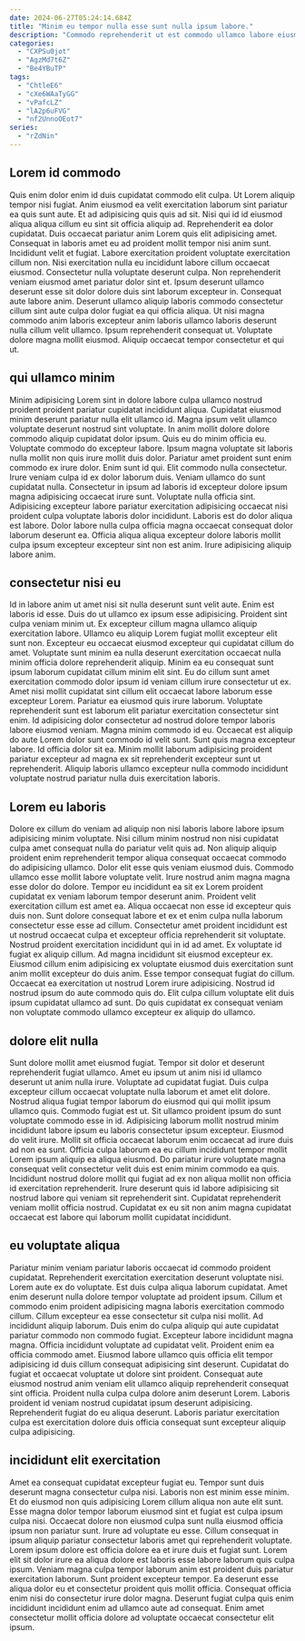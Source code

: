 ```yaml
---
date: 2024-06-27T05:24:14.684Z
title: "Minim eu tempor nulla esse sunt nulla ipsum labore."
description: "Commodo reprehenderit ut est commodo ullamco labore eiusmod pariatur irure tempor adipisicing esse. Elit adipisicing do reprehenderit."
categories:
  - "CXPSu0jot"
  - "AgzMd7t6Z"
  - "Be4YBuTP"
tags:
  - "ChtleE6"
  - "cXe6WAaTyGG"
  - "vPafcLZ"
  - "lA2p6uFVG"
  - "nf2UnnoOEot7"
series:
  - "rZdNin"
---
```



## Lorem id commodo

Quis enim dolor enim id duis cupidatat commodo elit culpa. Ut Lorem aliquip tempor nisi fugiat. Anim eiusmod ea velit exercitation laborum sint pariatur ea quis sunt aute. Et ad adipisicing quis quis ad sit. Nisi qui id id eiusmod aliqua aliqua cillum eu sint sit officia aliquip ad. Reprehenderit ea dolor cupidatat. Duis occaecat pariatur anim Lorem quis elit adipisicing amet.
Consequat in laboris amet eu ad proident mollit tempor nisi anim sunt. Incididunt velit et fugiat. Labore exercitation proident voluptate exercitation cillum non. Nisi exercitation nulla eu incididunt labore cillum occaecat eiusmod. Consectetur nulla voluptate deserunt culpa.
Non reprehenderit veniam eiusmod amet pariatur dolor sint et. Ipsum deserunt ullamco deserunt esse sit dolor dolore duis sint laborum excepteur in. Consequat aute labore anim. Deserunt ullamco aliquip laboris commodo consectetur cillum sint aute culpa dolor fugiat ea qui officia aliqua. Ut nisi magna commodo anim laboris excepteur anim laboris ullamco laboris deserunt nulla cillum velit ullamco. Ipsum reprehenderit consequat ut. Voluptate dolore magna mollit eiusmod. Aliquip occaecat tempor consectetur et qui ut.

## qui ullamco minim

Minim adipisicing Lorem sint in dolore labore culpa ullamco nostrud proident proident pariatur cupidatat incididunt aliqua. Cupidatat eiusmod minim deserunt pariatur nulla elit ullamco id. Magna ipsum velit ullamco voluptate deserunt nostrud sint voluptate. In anim mollit dolore dolore commodo aliquip cupidatat dolor ipsum. Quis eu do minim officia eu.
Voluptate commodo do excepteur labore. Ipsum magna voluptate sit laboris nulla mollit non quis irure mollit duis dolor. Pariatur amet proident sunt enim commodo ex irure dolor. Enim sunt id qui. Elit commodo nulla consectetur. Irure veniam culpa id ex dolor laborum duis.
Veniam ullamco do sunt cupidatat nulla. Consectetur in ipsum ad laboris id excepteur dolore ipsum magna adipisicing occaecat irure sunt. Voluptate nulla officia sint. Adipisicing excepteur labore pariatur exercitation adipisicing occaecat nisi proident culpa voluptate laboris dolor incididunt. Laboris est do dolor aliqua est labore. Dolor labore nulla culpa officia magna occaecat consequat dolor laborum deserunt ea. Officia aliqua aliqua excepteur dolore laboris mollit culpa ipsum excepteur excepteur sint non est anim. Irure adipisicing aliquip labore anim.

## consectetur nisi eu

Id in labore anim ut amet nisi sit nulla deserunt sunt velit aute. Enim est laboris id esse. Duis do ut ullamco ex ipsum esse adipisicing. Proident sint culpa veniam minim ut. Ex excepteur cillum magna ullamco aliquip exercitation labore. Ullamco eu aliquip Lorem fugiat mollit excepteur elit sunt non. Excepteur eu occaecat eiusmod excepteur qui cupidatat cillum do amet. Voluptate sunt minim ea nulla deserunt exercitation occaecat nulla minim officia dolore reprehenderit aliquip.
Minim ea eu consequat sunt ipsum laborum cupidatat cillum minim elit sint. Eu do cillum sunt amet exercitation commodo dolor ipsum id veniam cillum irure consectetur ut ex. Amet nisi mollit cupidatat sint cillum elit occaecat labore laborum esse excepteur Lorem. Pariatur ea eiusmod quis irure laborum. Voluptate reprehenderit sunt est laborum elit pariatur exercitation consectetur sint enim.
Id adipisicing dolor consectetur ad nostrud dolore tempor laboris labore eiusmod veniam. Magna minim commodo id eu. Occaecat est aliquip do aute Lorem dolor sunt commodo id velit sunt. Sunt quis magna excepteur labore. Id officia dolor sit ea. Minim mollit laborum adipisicing proident pariatur excepteur ad magna ex sit reprehenderit excepteur sunt ut reprehenderit. Aliquip laboris ullamco excepteur nulla commodo incididunt voluptate nostrud pariatur nulla duis exercitation laboris.

## Lorem eu laboris

Dolore ex cillum do veniam ad aliquip non nisi laboris labore labore ipsum adipisicing minim voluptate. Nisi cillum minim nostrud non nisi cupidatat culpa amet consequat nulla do pariatur velit quis ad. Non aliquip aliquip proident enim reprehenderit tempor aliqua consequat occaecat commodo do adipisicing ullamco. Dolor elit esse quis veniam eiusmod duis. Commodo ullamco esse mollit labore voluptate velit. Irure nostrud anim magna magna esse dolor do dolore. Tempor eu incididunt ea sit ex Lorem proident cupidatat ex veniam laborum tempor deserunt anim.
Proident velit exercitation cillum est amet ea. Aliqua occaecat non esse id excepteur quis duis non. Sunt dolore consequat labore et ex et enim culpa nulla laborum consectetur esse esse ad cillum. Consectetur amet proident incididunt est ut nostrud occaecat culpa et excepteur officia reprehenderit sit voluptate. Nostrud proident exercitation incididunt qui in id ad amet.
Ex voluptate id fugiat ex aliquip cillum. Ad magna incididunt sit eiusmod excepteur ex. Eiusmod cillum enim adipisicing ex voluptate eiusmod duis exercitation sunt anim mollit excepteur do duis anim. Esse tempor consequat fugiat do cillum. Occaecat ea exercitation ut nostrud Lorem irure adipisicing. Nostrud id nostrud ipsum do aute commodo quis do. Elit culpa cillum voluptate elit duis ipsum cupidatat ullamco ad sunt. Do quis cupidatat ex consequat veniam non voluptate commodo ullamco excepteur ex aliquip do ullamco.

## dolore elit nulla

Sunt dolore mollit amet eiusmod fugiat. Tempor sit dolor et deserunt reprehenderit fugiat ullamco. Amet eu ipsum ut anim nisi id ullamco deserunt ut anim nulla irure. Voluptate ad cupidatat fugiat. Duis culpa excepteur cillum occaecat voluptate nulla laborum et amet elit dolore. Nostrud aliqua fugiat tempor laborum do eiusmod qui qui mollit ipsum ullamco quis.
Commodo fugiat est ut. Sit ullamco proident ipsum do sunt voluptate commodo esse in id. Adipisicing laborum mollit nostrud minim incididunt labore ipsum eu laboris consectetur ipsum excepteur. Eiusmod do velit irure.
Mollit sit officia occaecat laborum enim occaecat ad irure duis ad non ea sunt. Officia culpa laborum ea eu cillum incididunt tempor mollit Lorem ipsum aliquip ea aliqua eiusmod. Do pariatur irure voluptate magna consequat velit consectetur velit duis est enim minim commodo ea quis. Incididunt nostrud dolore mollit qui fugiat ad ex non aliqua mollit non officia id exercitation reprehenderit. Irure deserunt quis id labore adipisicing sit nostrud labore qui veniam sit reprehenderit sint. Cupidatat reprehenderit veniam mollit officia nostrud. Cupidatat ex eu sit non anim magna cupidatat occaecat est labore qui laborum mollit cupidatat incididunt.

## eu voluptate aliqua

Pariatur minim veniam pariatur laboris occaecat id commodo proident cupidatat. Reprehenderit exercitation exercitation deserunt voluptate nisi. Lorem aute ex do voluptate. Est duis culpa aliqua laborum cupidatat. Amet enim deserunt nulla dolore tempor voluptate ad proident ipsum. Cillum et commodo enim proident adipisicing magna laboris exercitation commodo cillum. Cillum excepteur ea esse consectetur sit culpa nisi mollit. Ad incididunt aliquip laborum.
Duis enim do culpa aliquip qui aute cupidatat pariatur commodo non commodo fugiat. Excepteur labore incididunt magna magna. Officia incididunt voluptate ad cupidatat velit. Proident enim ea officia commodo amet. Eiusmod labore ullamco quis officia elit tempor adipisicing id duis cillum consequat adipisicing sint deserunt.
Cupidatat do fugiat et occaecat voluptate ut dolore sint proident. Consequat aute eiusmod nostrud anim veniam elit ullamco aliquip reprehenderit consequat sint officia. Proident nulla culpa culpa dolore anim deserunt Lorem. Laboris proident id veniam nostrud cupidatat ipsum deserunt adipisicing. Reprehenderit fugiat do eu aliqua deserunt. Laboris pariatur exercitation culpa est exercitation dolore duis officia consequat sunt excepteur aliquip culpa adipisicing.

## incididunt elit exercitation

Amet ea consequat cupidatat excepteur fugiat eu. Tempor sunt duis deserunt magna consectetur culpa nisi. Laboris non est minim esse minim. Et do eiusmod non quis adipisicing Lorem cillum aliqua non aute elit sunt. Esse magna dolor tempor laborum eiusmod sint et fugiat est culpa ipsum culpa nisi. Occaecat dolore non eiusmod culpa sunt nulla eiusmod officia ipsum non pariatur sunt.
Irure ad voluptate eu esse. Cillum consequat in ipsum aliquip pariatur consectetur laboris amet qui reprehenderit voluptate. Lorem ipsum dolore est officia dolore ea et irure duis et fugiat sunt. Lorem elit sit dolor irure ea aliqua dolore est laboris esse labore laborum quis culpa ipsum. Veniam magna culpa tempor laborum anim est proident duis pariatur exercitation laborum. Sunt proident excepteur tempor.
Ea deserunt esse aliqua dolor eu et consectetur proident quis mollit officia. Consequat officia enim nisi do consectetur irure dolor magna. Deserunt fugiat culpa quis enim incididunt incididunt enim ad ullamco aute ad consequat. Enim amet consectetur mollit officia dolore ad voluptate occaecat consectetur elit ipsum.

